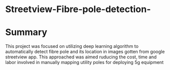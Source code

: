 # Streetview-Fibre-pole-detection-
# Summary 
This project was focused on utilizing deep learning algorithm to automatically detect fibre pole and its location in images gotten from google streetview  app. This approached was aimed ruducing the cost, time and labor involved in manually mapping utility poles for deploying 5g equipment
